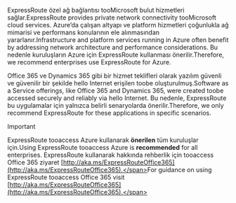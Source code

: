 <span data-ttu-id="3dfc8-101">ExpressRoute özel ağ bağlantısı tooMicrosoft bulut hizmetleri sağlar.</span><span class="sxs-lookup"><span data-stu-id="3dfc8-101">ExpressRoute provides private network connectivity tooMicrosoft cloud services.</span></span> <span data-ttu-id="3dfc8-102">Azure’da çalışan altyapı ve platform hizmetleri çoğunlukla ağ mimarisi ve performans konularının ele alınmasından yararlanır.</span><span class="sxs-lookup"><span data-stu-id="3dfc8-102">Infrastructure and platform services running in Azure often benefit by addressing network architecture and performance considerations.</span></span> <span data-ttu-id="3dfc8-103">Bu nedenle kuruluşların Azure için ExpressRoute kullanması önerilir.</span><span class="sxs-lookup"><span data-stu-id="3dfc8-103">Therefore, we recommend enterprises use ExpressRoute for Azure.</span></span>

<span data-ttu-id="3dfc8-104">Office 365 ve Dynamics 365 gibi bir hizmet teklifleri olarak yazılım güvenli ve güvenilir bir şekilde hello Internet erişilen toobe oluşturulmuş.</span><span class="sxs-lookup"><span data-stu-id="3dfc8-104">Software as a Service offerings, like Office 365 and Dynamics 365, were created toobe accessed securely and reliably via hello Internet.</span></span>  <span data-ttu-id="3dfc8-105">Bu nedenle, ExpressRoute bu uygulamalar için yalnızca belirli senaryolarda önerilir.</span><span class="sxs-lookup"><span data-stu-id="3dfc8-105">Therefore, we only recommend ExpressRoute for these applications in specific scenarios.</span></span>

> [!IMPORTANT]
> <span data-ttu-id="3dfc8-106">ExpressRoute tooaccess Azure kullanarak **önerilen** tüm kuruluşlar için.</span><span class="sxs-lookup"><span data-stu-id="3dfc8-106">Using ExpressRoute tooaccess Azure is **recommended** for all enterprises.</span></span> <span data-ttu-id="3dfc8-107">ExpressRoute kullanarak hakkında rehberlik için tooaccess Office 365 ziyaret [http://aka.ms/ExpressRouteOffice365](http://aka.ms/ExpressRouteOffice365).</span><span class="sxs-lookup"><span data-stu-id="3dfc8-107">For guidance on using ExpressRoute tooaccess Office 365 visit [http://aka.ms/ExpressRouteOffice365](http://aka.ms/ExpressRouteOffice365).</span></span>
> 
> 

